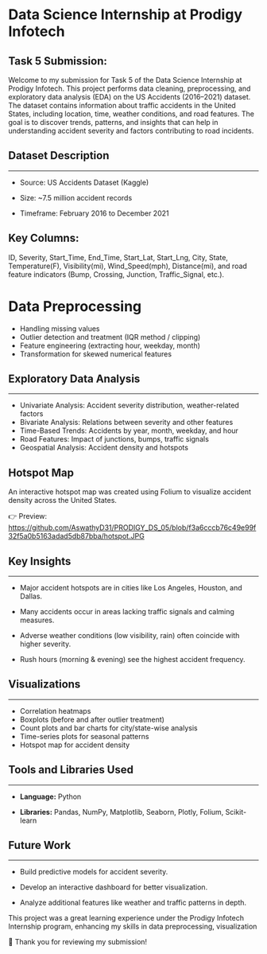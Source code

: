 # **Data Science Internship at Prodigy Infotech**

## **Task 5 Submission:**

Welcome to my submission for Task 5 of the Data Science Internship at Prodigy Infotech. This project performs data cleaning, preprocessing, and exploratory data analysis (EDA) on the US Accidents (2016–2021) dataset.
The dataset contains information about traffic accidents in the United States, including location, time, weather conditions, and road features.
The goal is to discover trends, patterns, and insights that can help in understanding accident severity and factors contributing to road incidents.

## Dataset Description
____________

* Source: US Accidents Dataset (Kaggle)

* Size: ~7.5 million accident records

* Timeframe: February 2016 to December 2021

## Key Columns:
ID, Severity, Start_Time, End_Time, Start_Lat, Start_Lng, City, State, Temperature(F), Visibility(mi), Wind_Speed(mph), Distance(mi), and road feature indicators (Bump, Crossing, Junction, Traffic_Signal, etc.).

# Data Preprocessing
* Handling missing values
* Outlier detection and treatment (IQR method / clipping)
* Feature engineering (extracting hour, weekday, month)
* Transformation for skewed numerical features

## Exploratory Data Analysis
____________

* Univariate Analysis: Accident severity distribution, weather-related factors
* Bivariate Analysis: Relations between severity and other features
* Time-Based Trends: Accidents by year, month, weekday, and hour
* Road Features: Impact of junctions, bumps, traffic signals
* Geospatial Analysis: Accident density and hotspots

## Hotspot Map

An interactive hotspot map was created using Folium to visualize accident density across the United States.

👉 Preview: https://github.com/AswathyD31/PRODIGY_DS_05/blob/f3a6cccb76c49e99f32f5a0b5163adad5db87bba/hotspot.JPG

## Key Insights
___________

* Major accident hotspots are in cities like Los Angeles, Houston, and Dallas.

* Many accidents occur in areas lacking traffic signals and calming measures.

* Adverse weather conditions (low visibility, rain) often coincide with higher severity.

* Rush hours (morning & evening) see the highest accident frequency.

 ## Visualizations
 __________
 
* Correlation heatmaps
* Boxplots (before and after outlier treatment)
* Count plots and bar charts for city/state-wise analysis
* Time-series plots for seasonal patterns
* Hotspot map for accident density

## Tools and Libraries Used
__________________

* **Language:**  Python

* **Libraries:**  Pandas, NumPy, Matplotlib, Seaborn, Plotly, Folium, Scikit-learn

## Future Work
_________

* Build predictive models for accident severity.

* Develop an interactive dashboard for better visualization.

* Analyze additional features like weather and traffic patterns in depth.

This project was a great learning experience under the Prodigy Infotech Internship program, enhancing my skills in data preprocessing, visualization

🙏 Thank you for reviewing my submission!

